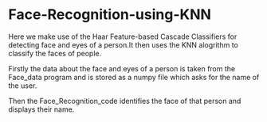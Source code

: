 # Face-Recognition-using-KNN

Here we make use of the  Haar Feature-based Cascade Classifiers for detecting face and eyes of a person.It then uses the KNN alogrithm to classify the faces of people.

Firstly the data about the face and eyes of a person is taken from the Face_data program and is stored as a numpy file which asks for the name of the user.

Then the Face_Recognition_code identifies the face of that person and displays their name.



